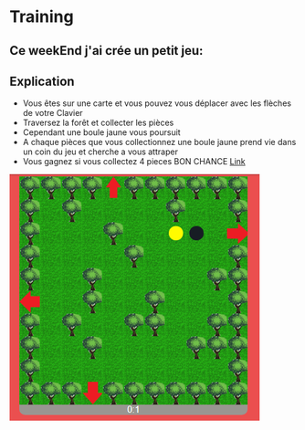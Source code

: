 # Training
## Ce weekEnd j'ai crée un petit jeu:
## Explication
* Vous êtes sur une carte et vous pouvez vous déplacer avec les flèches de votre Clavier
* Traversez la forêt et collecter les pièces
* Cependant une boule jaune vous poursuit
* A chaque pièces que vous collectionnez une boule jaune prend vie dans un coin du jeu  et cherche a vous attraper
* Vous gagnez si vous collectez 4 pieces
      BON CHANCE
[Link](https://bruxellesflorian.github.io/entrainement/)

![](https://raw.githubusercontent.com/Bruxellesflorian/entrainement/master/Capture.PNG)
